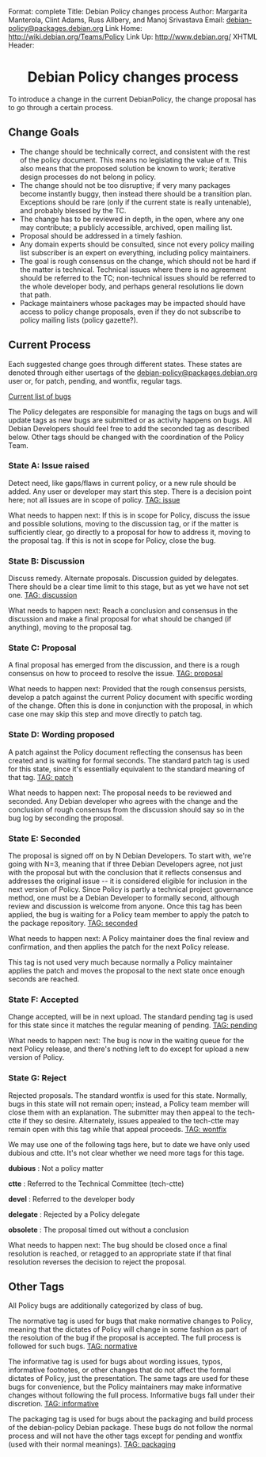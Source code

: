 Format: complete
Title: Debian Policy changes process
Author: Margarita Manterola, Clint Adams, Russ Allbery, and Manoj Srivastava
Email: debian-policy@packages.debian.org
Link Home: http://wiki.debian.org/Teams/Policy
Link Up: http://www.debian.org/
XHTML Header: <style type="text/css">h1 { text-align: center; }</style>

# Debian Policy changes process

To introduce a change in the current DebianPolicy, the change proposal
has to go through a certain process.

## Change Goals

+ The change should be technically correct, and consistent with the
  rest of the policy document. This means no legislating the value of
  π. This also means that the proposed solution be known to work;
  iterative design processes do not belong in policy.
+ The change should not be too disruptive; if very many packages
  become instantly buggy, then instead there should be a transition
  plan. Exceptions should be rare (only if the current state is really
  untenable), and probably blessed by the TC.
+ The change has to be reviewed in depth, in the open, where any one
  may contribute; a publicly accessible, archived, open mailing list.
+ Proposal should be addressed in a timely fashion.
+ Any domain experts should be consulted, since not every policy
  mailing list subscriber is an expert on everything, including policy
  maintainers.
+ The goal is rough consensus on the change, which should not be hard
  if the matter is technical. Technical issues where there is no
  agreement should be referred to the TC; non-technical issues should
  be referred to the whole developer body, and perhaps general
  resolutions lie down that path.
+ Package maintainers whose packages may be impacted should have
  access to policy change proposals, even if they do not subscribe to
  policy mailing lists (policy gazette?).

## Current Process

Each suggested change goes through different states. These states are
denoted through either usertags of the
[debian-policy@packages.debian.org](mailto:debian-policy@packages.debian.org)
user or, for patch, pending, and wontfix, regular tags.

[Current list of bugs](http://bugs.debian.org/cgi-bin/pkgreport.cgi?src=debian-policy&pend-exc=done)

The Policy delegates are responsible for managing the tags on bugs and
will update tags as new bugs are submitted or as activity happens on
bugs. All Debian Developers should feel free to add the seconded tag
as described below. Other tags should be changed with the coordination
of the Policy Team.

### State A: Issue raised

Detect need, like gaps/flaws in current policy, or a new rule should
be added. Any user or developer may start this step. There is a
decision point here; not all issues are in scope of policy.
[TAG: issue](http://bugs.debian.org/cgi-bin/pkgreport.cgi?src=debian-policy&tag=issue)

What needs to happen next: If this is in scope for Policy, discuss the
issue and possible solutions, moving to the discussion tag, or if the
matter is sufficiently clear, go directly to a proposal for how to
address it, moving to the proposal tag. If this is not in scope for
Policy, close the bug.

### State B: Discussion

Discuss remedy. Alternate proposals. Discussion guided by
delegates. There should be a clear time limit to this stage, but as
yet we have not set one.
[TAG: discussion](http://bugs.debian.org/cgi-bin/pkgreport.cgi?src=debian-policy&pend-exc=done&tag=discussion)

What needs to happen next: Reach a conclusion and consensus in the
discussion and make a final proposal for what should be changed (if
anything), moving to the proposal tag.

### State C: Proposal

A final proposal has emerged from the discussion, and there is a rough
consensus on how to proceed to resolve the issue.
[TAG: proposal](http://bugs.debian.org/cgi-bin/pkgreport.cgi?src=debian-policy&pend-exc=done&tag=proposal)

What needs to happen next: Provided that the rough consensus persists,
develop a patch against the current Policy document with specific
wording of the change. Often this is done in conjunction with the
proposal, in which case one may skip this step and move directly to
patch tag.

### State D: Wording proposed

A patch against the Policy document reflecting the consensus has been
created and is waiting for formal seconds. The standard patch tag is
used for this state, since it's essentially equivalent to the standard
meaning of that tag.
[TAG: patch](http://bugs.debian.org/cgi-bin/pkgreport.cgi?src=debian-policy&pend-exc=done&tag=patch)

What needs to happen next: The proposal needs to be reviewed and
seconded. Any Debian developer who agrees with the change and the
conclusion of rough consensus from the discussion should say so in the
bug log by seconding the proposal.

### State E: Seconded

The proposal is signed off on by N Debian Developers. To start with,
we're going with N=3, meaning that if three Debian Developers agree,
not just with the proposal but with the conclusion that it reflects
consensus and addresses the original issue -- it is considered
eligible for inclusion in the next version of Policy. Since Policy is
partly a technical project governance method, one must be a Debian
Developer to formally second, although review and discussion is
welcome from anyone. Once this tag has been applied, the bug is
waiting for a Policy team member to apply the patch to the package
repository.
[TAG: seconded](http://bugs.debian.org/cgi-bin/pkgreport.cgi?src=debian-policy&pend-exc=done&tag=seconded)

What needs to happen next: A Policy maintainer does the final review
and confirmation, and then applies the patch for the next Policy
release.

This tag is not used very much because normally a Policy maintainer
applies the patch and moves the proposal to the next state once enough
seconds are reached.

### State F: Accepted

Change accepted, will be in next upload. The standard pending tag is
used for this state since it matches the regular meaning of
pending.
[TAG: pending](http://bugs.debian.org/cgi-bin/pkgreport.cgi?src=debian-policy&pend-exc=done&tag=pending)

What needs to happen next: The bug is now in the waiting queue for the
next Policy release, and there's nothing left to do except for upload
a new version of Policy.

### State G: Reject

Rejected proposals. The standard wontfix is used for this
state. Normally, bugs in this state will not remain open; instead, a
Policy team member will close them with an explanation. The submitter
may then appeal to the tech-ctte if they so desire. Alternately,
issues appealed to the tech-ctte may remain open with this tag while
that appeal proceeds.
[TAG: wontfix](http://bugs.debian.org/cgi-bin/pkgreport.cgi?src=debian-policy&pend-exc=done&tag=rejected)

We may use one of the following tags here, but to date we have only
used dubious and ctte. It's not clear whether we need more tags for
this tage.

**dubious**
:   Not a policy matter

**ctte**
:   Referred to the Technical Committee (tech-ctte)

**devel**
:   Referred to the developer body

**delegate**
:   Rejected by a Policy delegate

**obsolete**
:   The proposal timed out without a conclusion

What needs to happen next: The bug should be closed once a final
resolution is reached, or retagged to an appropriate state if that
final resolution reverses the decision to reject the proposal.

## Other Tags

All Policy bugs are additionally categorized by class of bug.

The normative tag is used for bugs that make normative changes to
Policy, meaning that the dictates of Policy will change in some
fashion as part of the resolution of the bug if the proposal is
accepted. The full process is followed for such bugs.
[TAG: normative](http://bugs.debian.org/cgi-bin/pkgreport.cgi?src=debian-policy&pend-exc=done&tag=normative)

The informative tag is used for bugs about wording issues, typos,
informative footnotes, or other changes that do not affect the formal
dictates of Policy, just the presentation. The same tags are used for
these bugs for convenience, but the Policy maintainers may make
informative changes without following the full process. Informative
bugs fall under their discretion.
[TAG: informative](http://bugs.debian.org/cgi-bin/pkgreport.cgi?src=debian-policy&pend-exc=done&tag=informative)

The packaging tag is used for bugs about the packaging and build
process of the debian-policy Debian package. These bugs do not follow
the normal process and will not have the other tags except for pending
and wontfix (used with their normal meanings).
[TAG: packaging](http://bugs.debian.org/cgi-bin/pkgreport.cgi?src=debian-policy&pend-exc=done&tag=packaging)

